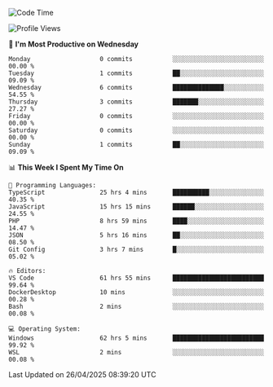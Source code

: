 <!--START_SECTION:waka-->
![Code Time](http://img.shields.io/badge/Code%20Time-4%2C750%20hrs%2051%20mins-blue)

![Profile Views](http://img.shields.io/badge/Profile%20Views-0-blue)

📅 **I'm Most Productive on Wednesday** 

```text
Monday                   0 commits           ░░░░░░░░░░░░░░░░░░░░░░░░░   00.00 % 
Tuesday                  1 commits           ██░░░░░░░░░░░░░░░░░░░░░░░   09.09 % 
Wednesday                6 commits           ██████████████░░░░░░░░░░░   54.55 % 
Thursday                 3 commits           ███████░░░░░░░░░░░░░░░░░░   27.27 % 
Friday                   0 commits           ░░░░░░░░░░░░░░░░░░░░░░░░░   00.00 % 
Saturday                 0 commits           ░░░░░░░░░░░░░░░░░░░░░░░░░   00.00 % 
Sunday                   1 commits           ██░░░░░░░░░░░░░░░░░░░░░░░   09.09 % 
```


📊 **This Week I Spent My Time On** 

```text
💬 Programming Languages: 
TypeScript               25 hrs 4 mins       ██████████░░░░░░░░░░░░░░░   40.35 % 
JavaScript               15 hrs 15 mins      ██████░░░░░░░░░░░░░░░░░░░   24.55 % 
PHP                      8 hrs 59 mins       ████░░░░░░░░░░░░░░░░░░░░░   14.47 % 
JSON                     5 hrs 16 mins       ██░░░░░░░░░░░░░░░░░░░░░░░   08.50 % 
Git Config               3 hrs 7 mins        █░░░░░░░░░░░░░░░░░░░░░░░░   05.02 % 

🔥 Editors: 
VS Code                  61 hrs 55 mins      █████████████████████████   99.64 % 
DockerDesktop            10 mins             ░░░░░░░░░░░░░░░░░░░░░░░░░   00.28 % 
Bash                     2 mins              ░░░░░░░░░░░░░░░░░░░░░░░░░   00.08 % 

💻 Operating System: 
Windows                  62 hrs 5 mins       █████████████████████████   99.92 % 
WSL                      2 mins              ░░░░░░░░░░░░░░░░░░░░░░░░░   00.08 % 
```


 Last Updated on 26/04/2025 08:39:20 UTC
<!--END_SECTION:waka-->
